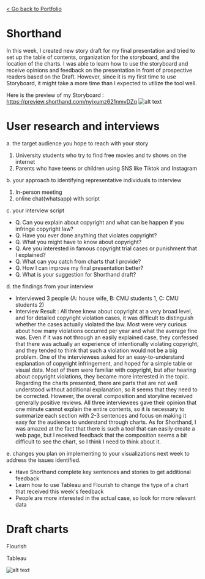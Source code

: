 [< Go back to Portfolio](https://kibokk.github.io/portfolio/)

# Shorthand
In this week, I created new story draft for my final presentation and tried to set up the table of contents, organization for the storyboard, and the location of the charts. I was able to learn how to use the storyboard and receive opinions and feedback on the presentation in front of prospective readers based on the Draft. However, since it is my first time to use Storyboard, it might take a more time than I expected to utilize the tool well.

Here is the preview of my Storyboard : https://preview.shorthand.com/nyjxumz621nmvDZq
![alt text](https://kibokk.github.io/portfolio/what-happens-if_facebook-cover.jpeg)

# User research and interviews
a. the target audience you hope to reach with your story
 1. University students who try to find free movies and tv shows on the internet
 2. Parents who have teens or children using SNS like Tiktok and Instagram
 
b. your approach to identifying representative individuals to interview
 1. In-person meeting
 2. online chat(whatsapp) with script
 
c. your interview script
 - Q. Can you explain about copyright and what can be happen if you infringe copyright law?
 - Q. Have you ever done anything that violates copyright?
 - Q. What you might have to know about copyright?
 - Q. Are you interested in famous copyright trial cases or punishment that I explained?
 - Q. What can you catch from charts that I provide?
 - Q. How I can improve my final presentation better?
 - Q. What is your suggestion for Shorthand draft?
 
d. the findings from your interview 
 - Interviewed 3 people (A: house wife, B: CMU students 1, C: CMU students 2)
 - Interview Result : All three knew about copyright at a very broad level, and for detailed copyright violation cases, it was difficult to distinguish whether the cases actually violated the law. Most were very curious about how many violations occurred per year and what the average fine was. Even if it was not through an easily explained case, they confessed that there was actually an experience of intentionally violating copyright, and they tended to think that such a violation would not be a big problem. One of the interviewees asked for an easy-to-understand explanation of copyright infringement, and hoped for a simple table or visual data. Most of them were familiar with copyright, but after hearing about copyright violations, they became more interested in the topic. Regarding the charts presented, there are parts that are not well understood without additional explanation, so it seems that they need to be corrected. However, the overall composition and storyline received generally positive reviews. All three interviewees gave their opinion that one minute cannot explain the entire contents, so it is necessary to summarize each section with 2-3 sentences and focus on making it easy for the audience to understand through charts. As for Shorthand, I was amazed at the fact that there is such a tool that can easily create a web page, but I received feedback that the composition seems a bit difficult to see the chart, so I think I need to think about it.

e. changes you plan on implementing to your visualizations next week to address the issues identified. 
- Have Shorthand complete key sentences and stories to get additional feedback
- Learn how to use Tableau and Flourish to change the type of a chart that received this week's feedback
- People are more interested in the actual case, so look for more relevant data

# Draft charts

Flourish

<div class="flourish-embed" data-src="visualisation/12013551"><script src="https://public.flourish.studio/resources/embed.js"></script></div>
<div class="flourish-embed flourish-hierarchy" data-src="visualisation/12012992"><script src="https://public.flourish.studio/resources/embed.js"></script></div>
<div class="flourish-embed flourish-hierarchy" data-src="visualisation/12012992"><script src="https://public.flourish.studio/resources/embed.js"></script></div>
<div class="flourish-embed flourish-hierarchy" data-src="visualisation/12012992"><script src="https://public.flourish.studio/resources/embed.js"></script></div>

Tableau

![alt text](https://kibokk.github.io/portfolio/case_trial.png)



